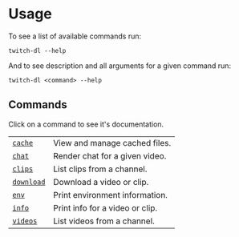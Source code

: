 # Usage

To see a list of available commands run:

```
twitch-dl --help
```

And to see description and all arguments for a given command run:

```
twitch-dl <command> --help
```

## Commands

Click on a command to see it's documentation.

|                                    |                                 |
|----------------------------------- | ------------------------------- |
| [`cache`](commands/cache.md)       | View and manage cached files.   |
| [`chat`](commands/chat.md)         | Render chat for a given video.  |
| [`clips`](commands/clips.md)       | List clips from a channel.      |
| [`download`](commands/download.md) | Download a video or clip.       |
| [`env`](commands/env.md)           | Print environment information.  |
| [`info`](commands/info.md)         | Print info for a video or clip. |
| [`videos`](commands/videos.md)     | List videos from a channel.     |

